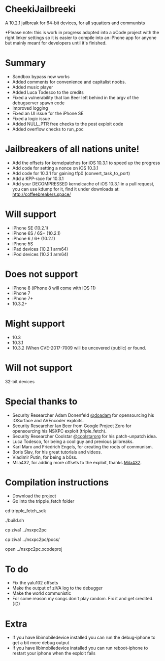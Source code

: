 # CheekiJailbreeki
A 10.2.1 jailbreak for 64-bit devices, for all squatters and communists

*Please note: this is work in progress adopted into a xCode project with the right linker settings so it is easier to compile into an iPhone app for anyone but mainly meant for developers until it's finished. 

# Summary
- Sandbox bypass now works
- Added comments for convenience and capitalist noobs.
- Added music player
- Added Luca Todesco to the credits
- Fixed a vulnerability that Ian Beer left behind in the argv of the debugserver spawn code
- Improved logging
- Fixed an UI issue for the iPhone SE
- Fixed a logic issue
- Added NULL_PTR free checks to the post exploit code
- Added overflow checks to run_poc

# Jailbreakers of all nations unite!
- Add the offsets for kernelpatches for iOS 10.3.1 to speed up the progress
- Add code for setting a nonce on iOS 10.3.1
- Add code for 10.3.1 for gaining tfp0 (convert_task_to_port)
- Add a KPP-race for 10.3.1
- Add your DECOMPRESSED kernelcache of iOS 10.3.1 in a pull request, you can use kdump for it, find it under downloads at:  http://coffeebreakers.space/

# Will support
- iPhone SE (10.2.1)
- iPhone 6S / 6S+ (10.2.1)
- iPhone 6 / 6+ (10.2.1)
- iPhone 5S
- iPad devices (10.2.1 arm64)
- iPod devices (10.2.1 arm64)

# Does not support
- iPhone 8 (iPhone 8 will come with iOS 11)
- iPhone 7
- iPhone 7+
- 10.3.2+

# Might support
- 10.3
- 10.3.1
- 10.3.2 (When CVE-2017-7009 will be uncovered (public) or found.

# Will not support
32-bit devices

# Special thanks to
- Security Researcher Adam Donenfeld [@doadam](http://twitter.com/doadam) for opensourcing his IOSurface and AVEncoder exploits.
- Security Researcher Ian Beer from Google Project Zero for opensourcing his NSXPC exploit (triple_fetch).
- Security Researcher Coolstar [@coolstarorg](http://twitter.com/coolstarorg) for his patch-unpatch idea.
- Luca Todesco, for being a cool guy and previous jailbreaks.
- Karl Marx and Friedrich Engels, for creating the roots of communism.
- Boris Slav, for his great tutorials and videos.
- Vladimir Putin, for being a b0ss.
- Mila432, for adding more offsets to the exploit, thanks [Mila432](http://github.com/mila432/).

# Compilation instructions
- Download the project
- Go into the tripple_fetch folder

cd tripple_fetch_sdk

./build.sh

cp ziva1 ../nsxpc2pc

cp ziva1 ../nsxpc2pc/pocs/

open ../nsxpc2pc.xcodeproj

# To do
- Fix the yalu102 offsets
- Make the output of ziVA log to the debugger
- Make the world communistic
- For some reason my songs don't play random. Fix it and get credited. (:D)

# Extra
- If you have libimobiledevice installed you can run the debug-iphone to get a bit more debug output
- If you have libimobiledevice installed you can run reboot-iphone to restart your iphone when the exploit fails
